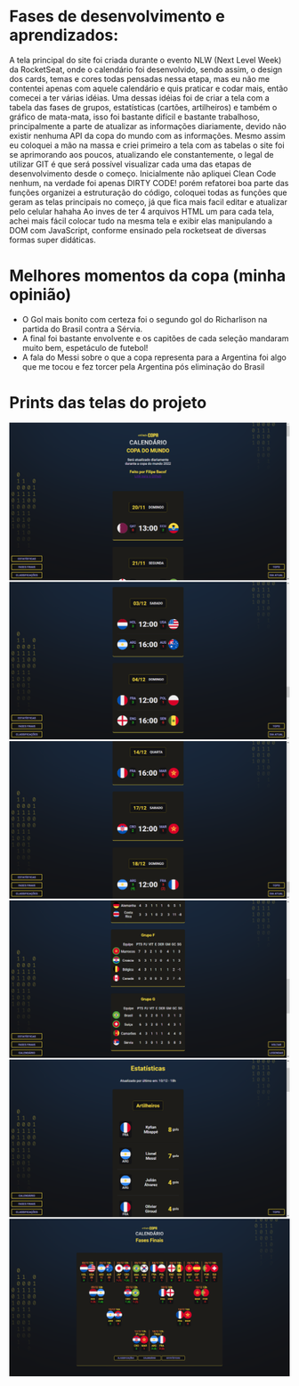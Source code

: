 
# Fases de desenvolvimento e aprendizados:

A tela principal do site foi criada durante o evento NLW (Next Level Week) da RocketSeat, onde o calendário foi desenvolvido, sendo assim, o design dos cards, temas e cores todas pensadas nessa etapa, mas eu não me contentei apenas com aquele calendário e quis praticar e codar mais, então comecei a ter várias idéias.
Uma dessas idéias foi de criar a tela com a tabela das fases de grupos, estatísticas (cartões, artilheiros) e também o gráfico de mata-mata, isso foi bastante difícil e bastante trabalhoso, principalmente a parte de atualizar as informações diariamente, devido não existir nenhuma API da copa do mundo com as informações.
Mesmo assim eu coloquei a mão na massa e criei primeiro a tela com as tabelas o site foi se aprimorando aos poucos, atualizando ele constantemente, o legal de utilizar GIT é que será possível visualizar cada uma das etapas de desenvolvimento desde o começo.
Inicialmente não apliquei Clean Code nenhum, na verdade foi apenas DIRTY CODE! porém refatorei boa parte das funções organizei a estruturação do código, coloquei todas as funções que geram as telas principais no começo, já que fica mais facil editar e atualizar pelo celular hahaha
Ao inves de ter 4 arquivos HTML um para cada tela, achei mais fácil colocar tudo na mesma tela e exibir elas manipulando a DOM com JavaScript, conforme ensinado pela rocketseat de diversas formas super didáticas.

# Melhores momentos da copa (minha opinião)

-   O Gol mais bonito com certeza foi o segundo gol do Richarlison na partida do Brasil contra a Sérvia.
-   A final foi bastante envolvente e os capitões de cada seleção mandaram muito bem, espetáculo de futebol!
-   A fala do Messi sobre o que a copa representa para a Argentina foi algo que me tocou e fez torcer pela Argentina pós eliminação do Brasil

# Prints das telas do projeto

<img src="./assets/prints-readme/print0-calendario.png" alt="Foto do Calendário Header">
<img src="./assets/prints-readme/print1-calendario.png" alt="Foto do Calendário Header">
<img src="./assets/prints-readme/print2-calendario.png" alt="Foto do Calendário Header">
<img src="./assets/prints-readme/print3-classificacoes.png" alt="Foto do Calendário Header">
<img src="./assets/prints-readme/print4-estatisticas.png" alt="Foto do Calendário Header">
<img src="./assets/prints-readme/print5-fasesfinais.png" alt="Foto do Calendário Header">
